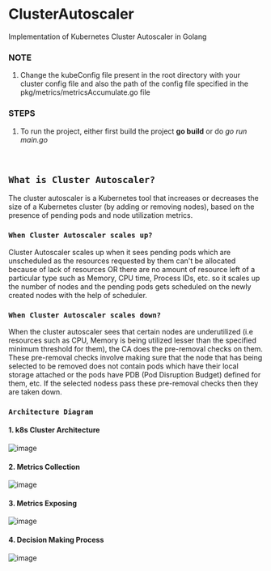 # ClusterAutoscaler
Implementation of Kubernetes Cluster Autoscaler in Golang
### NOTE
1. Change the kubeConfig file present in the root directory with your cluster config file and also the path of the config file specified in the pkg/metrics/metricsAccumulate.go file

### STEPS
1. To run the project, either first build the project **go build** or do *go run main.go*
<br />

## ```What is Cluster Autoscaler?```
The cluster autoscaler is a Kubernetes tool that increases or decreases the size of a Kubernetes cluster (by adding or removing nodes), based on the presence of pending pods and node utilization metrics.

### ```When Cluster Autoscaler scales up?```
Cluster Autoscaler scales up when it sees pending pods which are unscheduled as the resources requested by them can't be allocated because of lack of resources OR there are no amount of resource left of a particular type such as Memory, CPU time, Process IDs, etc. so it scales up the number of nodes and the pending pods gets scheduled on the newly created nodes with the help of scheduler.

### ```When Cluster Autoscaler scales down?```
When the cluster autoscaler sees that certain nodes are underutilized (i.e resources such as CPU, Memory is being utilized lesser than the specified minimum threshold for them), the CA does the pre-removal checks on them. These pre-removal checks involve making sure that the node that has being selected to be removed does not contain pods which have their local storage attached or the pods have PDB (Pod Disruption Budget) defined for them, etc. If the selected nodess pass these pre-removal checks then they are taken down. 

### ```Architecture Diagram```
#### 1. k8s Cluster Architecture
![image](https://user-images.githubusercontent.com/48388639/124967507-22214080-e042-11eb-99f5-3efbb879e621.png)
<br />
#### 2. Metrics Collection
![image](https://user-images.githubusercontent.com/48388639/114090511-29b33b00-98d5-11eb-8e0e-ead61a5a28bd.png)
<br />
#### 3. Metrics Exposing
![image](https://user-images.githubusercontent.com/48388639/114090716-6a12b900-98d5-11eb-9d4e-e35c8c6bbec7.png)
#### 4. Decision Making Process 
![image](https://user-images.githubusercontent.com/48388639/121774729-62a3b080-cba1-11eb-88f2-b9766d3cc6b0.png)

